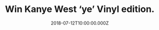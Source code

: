 ---
campaign-uuid: "c-316abb25-3d56-4f15-a32a-c11bf1109f76"
type: "Competition"
category: "Gifts"
date: "2018-07-12T10:00:00.000Z"
end-date: "2018-08-12T23:59:00.000Z"
disable-form: false
is_promoted: false
has_entry_page: true
title: "Win Kanye West ‘ye’ Vinyl edition."
competition-description: "<p>Calling al Kanye West lovers! We have great news to tell\
  \ you! To celebrate the release of Kanye’s new album ‘ye’ we have managed to get\
  \ our hands on his brand new album in vinyl edition for one of our lucky NME AAA\
  \ members!</p>\r\n<p>Want to hear his amazing new tunes? Click below for a chance\
  \ to win it!</p>"
hero-header: "Win Kanye West ‘ye’ Vinyl edition."
terms-confirmation: "N/A"
banner-img: "https://assets.expresslyapp.com/asset-bea694e9-f242-4299-991b-d347f2dec2b3.jpg"
logo-left-href: "http://aaa.nme.com"
logo-left-image: "https://assets.expresslyapp.com/asset-c7fcf712-47cf-4dd7-abc4-2f86d43d6ef6.jpg"
logo-left-title: "nme aaa"
bg-image-hero: "https://assets.expresslyapp.com/asset-4b0f2517-46fc-4acb-8851-15079262ac7d.jpg"
bg-image-first: "https://assets.expresslyapp.com/asset-930d5c7f-ffe2-4d09-92f0-657d418859f1.jpg"
section1-content: "<p>Kanye West has just released his most emotionally revealing\
  \ album to date, his eighth solo album\_‘ye’ with two seven-track records followed\
  \ a week later by Kid Cudi collaborative LP\_‘Kids See Ghosts’.</p>\r\n<p>All Mine,\
  \ No Mistakes, Yikes are some of his brand new tunes! The album maintains West’\
  s powerful reputation and all of his seven songs have landed spots on the Hot 100\
  \ Billboard Charts.</p>\r\n<p>Think no more and enter the form below for a chance\
  \ to win Kanye West most emotionally and powerful album he has ever made!</p>\r\n\
  <p>Good luck!</p>"
entry-title: "Win Kanye West ‘ye’ Vinyl edition."
entry-content: "Enter the draw to win Kanye West ‘ye’ Vinyl edition by completing\
  \ the form below before 23:59 on 12th of August 2018."
has-winner: false
prize-description: "Kanye West ‘ye’ Vinyl edition."
special-conditions: "Multiple entries are allowed up to one every day."
country-restrictions:
- "GB"
---